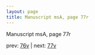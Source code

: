 ```yaml
---
layout: page
title: Manuscript msA, page 77r
---
```


Manuscript msA, page 77r

prev:  [76v](../76v) | next:  [77v](../77v)